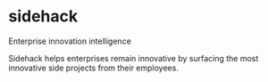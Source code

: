 # sidehack
Enterprise innovation intelligence

Sidehack helps enterprises remain innovative by surfacing the most innovative side projects from their employees.

